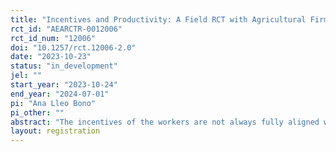 ```yaml
---
title: "Incentives and Productivity: A Field RCT with Agricultural Firms"
rct_id: "AEARCTR-0012006"
rct_id_num: "12006"
doi: "10.1257/rct.12006-2.0"
date: "2023-10-23"
status: "in_development"
jel: ""
start_year: "2023-10-24"
end_year: "2024-07-01"
pi: "Ana Lleo Bono"
pi_other: ""
abstract: "The incentives of the workers are not always fully aligned with the manager's. This paper uses a field experiment to understand which types of incentives, other than workers’ salaries, can be provided when more than one factor is crucial for the firms’ productivity. In this industry, salary incentivises all workers individually for one of the factors, and this intervention introduces a team incentive to improve the other factor. Moreover, I will run surveys and economic games to get richer data on team characteristics that might matter for the team incentive’s efficacy."
layout: registration
---
```


